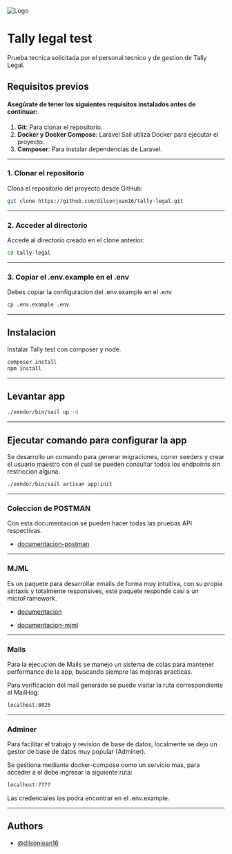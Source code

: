 
![Logo](https://lh3.googleusercontent.com/L1srUk-qXbmX7_1uGUYx7SuwKMuiF0KgMRcPtEBUkBMyZ46SdzuDdDkDCpY8T33PDMuU=s130)

# Tally legal test

Prueba tecnica solicitada por el personal tecnico y de gestion de Tally Legal.




## **Requisitos previos**

#### Asegúrate de tener los siguientes requisitos instalados antes de continuar:

1. **Git**: Para clonar el repositorio.
2. **Docker y Docker Compose**: Laravel Sail utiliza Docker para ejecutar el proyecto.
3. **Composer**: Para instalar dependencias de Laravel.

---

### **1. Clonar el repositorio**

Clona el repositorio del proyecto desde GitHub:

```bash
git clone https://github.com/dilsonjoan16/tally-legal.git
```

---

### **2. Acceder al directorio**

Accede al directorio creado en el clone anterior:

```bash
cd tally-legal
```

---

### **3. Copiar el .env.example en el .env**

Debes copiar la configuracion del .env.example en el .env

```bash
cp .env.example .env
```

---
## Instalacion

Instalar Tally test con composer y node.

```bash
composer install
npm install
```
---

## Levantar app

```bash
./vendor/bin/sail up -d
```

---
## Ejecutar comando para configurar la app

Se desarrollo un comando para generar migraciones, correr seeders y crear el usuario maestro con el cual se pueden consultar todos los endpoints sin restriccion alguna.

```bash
./vendor/bin/sail artisan app:init
```

---

### Coleccion de POSTMAN

Con esta documentacion se pueden hacer todas las pruebas API respectivas.

- [documentacion-postman](https://app.getpostman.com/join-team?invite_code=dfa97561f745e3818a94a2b25ac1d4e8&target_code=3a01fc378be52a8273c25533ac565b43)

---

### MJML

Es un paquete para desarrollar emails de forma muy intuitiva, con su propia sintaxis y totalmente responsives, este paquete responde casi a un microFramework.

- [documentacion](https://github.com/innocenzi/vite-plugin-mjml)

- [documentacion-mjml](https://documentation.mjml.io/)

---

### Mails

Para la ejecucion de Mails se manejo un sistema de colas para mantener performance de la app, buscando siempre las mejoras practicas.

Para verificacion del mail generado se puede visitar la ruta correspondiente al MailHog:

```bash
localhost:8025
```
---

### Adminer

Para facilitar el trabajo y revision de base de datos, localmente se dejo un gestor de base de datos muy popular (Adminer).

Se gestiona mediante docker-compose como un servicio mas, para acceder a el debe ingresar la siguiente ruta:

```bash
localhost:7777
```

Las credenciales las podra encontrar en el .env.example.

---
## Authors

- [@dilsonjoan16](https://www.github.com/dilsonjoan16)

